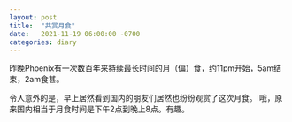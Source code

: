 ```yaml
---
layout: post
title:  "共赏月食"
date:   2021-11-19 06:00:00 -0700
categories: diary
---
```


昨晚Phoenix有一次数百年来持续最长时间的月（偏）食，约11pm开始，5am结束，2am食甚。

令人意外的是，早上居然看到国内的朋友们居然也纷纷观赏了这次月食。
哦，原来国内相当于月食时间是下午2点到晚上8点。有趣。

